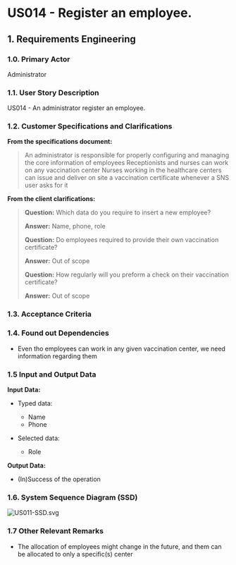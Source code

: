 # US014 - Register an employee.

## 1. Requirements Engineering

### 1.0. Primary Actor
Administrator

### 1.1. User Story Description
US014 - An administrator register an employee.

### 1.2. Customer Specifications and Clarifications
**From the specifications document:**

> An administrator is responsible for properly configuring and managing the core information of employees
> Receptionists and nurses can work on any vaccination center
> Nurses working in the healthcare centers can issue and deliver on site a vaccination certificate whenever a SNS user asks for it

**From the client clarifications:**

> **Question:** Which data do you require to insert a new employee?
>
> **Answer:** Name, phone, role
> 
> **Question:** Do employees required to provide their own vaccination certificate?
>
> **Answer:** Out of scope
>
> **Question:** How regularly will you preform a check on their vaccination certificate?
>
> **Answer:** Out of scope


### 1.3. Acceptance Criteria
>

### 1.4. Found out Dependencies
* Even tho employees can work in any given vaccination center, we need information regarding them

### 1.5 Input and Output Data
**Input Data:**

* Typed data:
    * Name
    * Phone

* Selected data:
    * Role

**Output Data:**

* (In)Success of the operation

### 1.6. System Sequence Diagram (SSD)

![US011-SSD.svg](puml%2Fpng%2FUS014-SSD.svg)


### 1.7 Other Relevant Remarks
* The allocation of employees might change in the future, and them can be allocated to only a specific(s) center